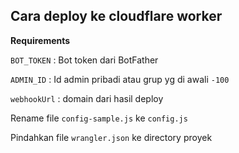 ## Cara deploy ke cloudflare worker


<b>Requirements</b>

<code>BOT_TOKEN</code> : Bot token dari BotFather

<code>ADMIN_ID</code> : Id admin pribadi atau grup yg di awali <code>-100</code>

<code>webhookUrl</code> : domain dari hasil deploy

Rename file <code>config-sample.js</code> ke <code>config.js</code>

Pindahkan file <code>wrangler.json</code> ke directory proyek
